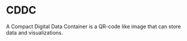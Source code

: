 # CDDC
A Compact Digital Data Container is a QR-code like image that can store data and visualizations.
